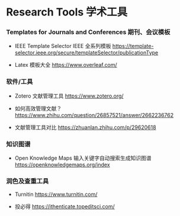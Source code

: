 # Research Tools 学术工具

### Templates for Journals and Conferences 期刊、会议模板

* IEEE Template Selector IEEE 全系列模板
https://template-selector.ieee.org/secure/templateSelector/publicationType

* Latex 模板大全
https://www.overleaf.com/


### 软件/工具

* Zotero 文献管理工具
https://www.zotero.org/

* 如何高效管理文献？
https://www.zhihu.com/question/26857521/answer/2662236762

* 文献管理工具对比
https://zhuanlan.zhihu.com/p/29620618


### 知识图谱
* Open Knowledge Maps 输入关键字自动搜索生成知识图谱
https://openknowledgemaps.org/index


### 润色及查重工具

* Turnitin
https://www.turnitin.com/

* 投必得
https://ithenticate.topeditsci.com/
